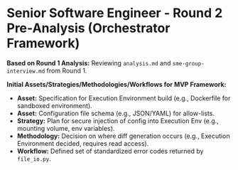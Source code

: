 # Senior Software Engineer - Round 2 Pre-Analysis (Orchestrator Framework)

**Based on Round 1 Analysis:** Reviewing `analysis.md` and `sme-group-interview.md` from Round 1.

**Initial Assets/Strategies/Methodologies/Workflows for MVP Framework:**
*   **Asset:** Specification for Execution Environment build (e.g., Dockerfile for sandboxed environment).
*   **Asset:** Configuration file schema (e.g., JSON/YAML) for allow-lists.
*   **Strategy:** Plan for secure injection of config into Execution Env (e.g., mounting volume, env variables).
*   **Methodology:** Decision on where diff generation occurs (e.g., Execution Environment decided, requires read access).
*   **Workflow:** Defined set of standardized error codes returned by `file_io.py`. 